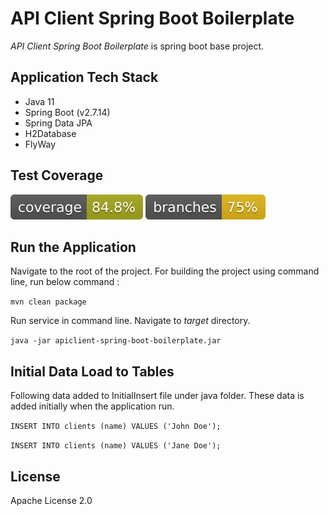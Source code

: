 # API Client Spring Boot Boilerplate
 *API Client Spring Boot Boilerplate* is spring boot base project.

## Application Tech Stack 
- Java 11
- Spring Boot (v2.7.14)
- Spring Data JPA
- H2Database
- FlyWay

## Test Coverage
![Coverage](.github/badges/jacoco.svg)
![Branches](.github/badges/branches.svg)
  
## Run the Application

Navigate to the root of the project. For building the project using command line, run below command :

``` mvn clean package ```

Run service in command line. Navigate to *target* directory. 

``` java -jar apiclient-spring-boot-boilerplate.jar ```

## Initial Data Load to Tables

Following data added to InitialInsert file under java folder. These data is added initially when the application run.

`INSERT INTO clients (name) VALUES ('John Doe');`

`INSERT INTO clients (name) VALUES ('Jane Doe');`

## License

Apache License 2.0
